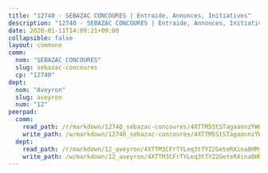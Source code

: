 ```yaml
---
title: "12740 - SEBAZAC CONCOURES | Entraide, Annonces, Initiatives"
description: "12740 - SEBAZAC CONCOURES | Entraide, Annonces, Initiatives"
date: 2020-01-11T14:09:21+09:00
collapsible: false
layout: commune
comm:
  nom: "SEBAZAC CONCOURES"
  slug: sebazac-concoures
  cp: "12740"
dept:
  nom: "Aveyron"
  slug: aveyron
  num: "12"
peerpad:
  comm:
    read_path: /r/markdown/12740_sebazac-concoures/4XTTM5StSTagaannzYWK9QVnkvABLinxXWY1Jf1VHVpujGgCd
    write_path: /w/markdown/12740_sebazac-concoures/4XTTM5StSTagaannzYWK9QVnkvABLinxXWY1Jf1VHVpujGgCd-K3TgU3wXtPJfYGHXdw2A9QmQisbjTMAjV4pv6KBdhnowP87SiZDuXux4PCa64SawGTak9sbGRDcumhRSX6JJwWqroBLniidgz8TQg2xg7hPQw3xbnpQEwbZE3DbHeGvkddudZAUu
  dept:
    read_path: /r/markdown/12_aveyron/4XTTM3CFrTYLeq3t7YZ2GeteRXina8HMy585xLdATaEm28gJq
    write_path: /w/markdown/12_aveyron/4XTTM3CFrTYLeq3t7YZ2GeteRXina8HMy585xLdATaEm28gJq-K3TgUfu3tdsvnJNzfCjLcQBm4uQ83gag77qnaAo9pjUvbpQyfAVAxJdyULKffeJFVcGHHVraYZNVQhiGBeBUKBFLy2Vr8dapgU6tQCmoJQ6dgnoqRGmK9bSxqhW9VArfxRuTPcgV
---
```


